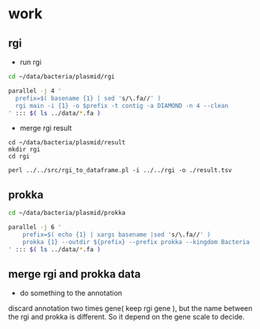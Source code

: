 # work


## rgi

+ run rgi

```bash
cd ~/data/bacteria/plasmid/rgi

parallel -j 4 '
  prefix=$( basename {1} | sed 's/\.fa//' )
  rgi main -i {1} -o $prefix -t contig -a DIAMOND -n 4 --clean
' ::: $( ls ../data/*.fa )
```

+ merge rgi result

```
cd ~/data/bacteria/plasmid/result
mkdir rgi
cd rgi

perl ../../src/rgi_to_dataframe.pl -i ../../rgi -o ./result.tsv
```

## prokka

```bash
cd ~/data/bacteria/plasmid/prokka

parallel -j 6 '
    prefix=$( echo {1} | xargs basename |sed 's/\.fa//' )
    prokka {1} --outdir ${prefix} --prefix prokka --kingdom Bacteria
' ::: $( ls ../data/*.fa )
```

## merge rgi and prokka data

+ do something to the annotation

discard annotation two times gene( keep rgi gene ), but the name between the rgi and prokka is different. So it depend on the gene scale to decide.

```bash

```
